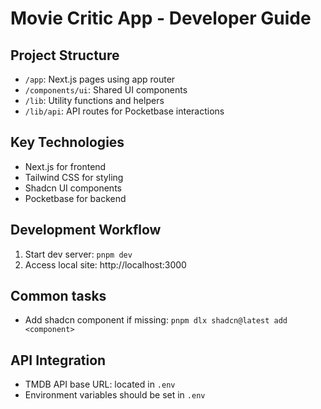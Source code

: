 # Movie Critic App - Developer Guide

## Project Structure
- `/app`: Next.js pages using app router
- `/components/ui`: Shared UI components
- `/lib`: Utility functions and helpers
- `/lib/api`: API routes for Pocketbase interactions

## Key Technologies
- Next.js for frontend
- Tailwind CSS for styling
- Shadcn UI components
- Pocketbase for backend

## Development Workflow
1. Start dev server: `pnpm dev`
2. Access local site: http://localhost:3000

## Common tasks
- Add shadcn component if missing: `pnpm dlx shadcn@latest add <component>`

## API Integration
- TMDB API base URL: located in `.env`
- Environment variables should be set in `.env`
